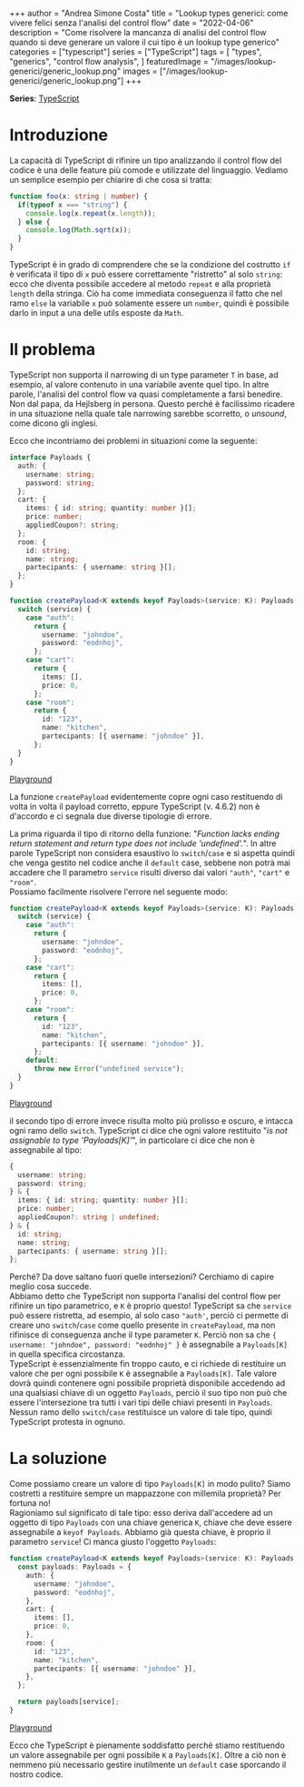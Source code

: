 +++
author = "Andrea Simone Costa"
title = "Lookup types generici: come vivere felici senza l'analisi del control flow"
date = "2022-04-06"
description = "Come risolvere la mancanza di analisi del control flow quando si deve generare un valore il cui tipo è un lookup type generico"
categories = ["typescript"]
series = ["TypeScript"]
tags = [
    "types",
    "generics",
    "control flow analysis",
]
featuredImage = "/images/lookup-generici/generic_lookup.png"
images = ["/images/lookup-generici/generic_lookup.png"]
+++

__Series__: [TypeScript](/it/series/typescript/)

# Introduzione

La capacità di TypeScript di rifinire un tipo analizzando il control flow del codice è una delle feature più comode e utilizzate del linguaggio. Vediamo un semplice esempio per chiarire di che cosa si tratta:

```ts
function foo(x: string | number) {
  if(typeof x === "string") {
    console.log(x.repeat(x.length));
  } else {
    console.log(Math.sqrt(x));
  }
}
```

TypeScript è in grado di comprendere che se la condizione del costrutto `if` è verificata il tipo di `x` può essere correttamente "ristretto" al solo `string`: ecco che diventa possibile accedere al metodo `repeat` e alla proprietà `length` della stringa. Ciò ha come immediata conseguenza il fatto che nel ramo `else` la variabile `x` può solamente essere un `number`, quindi è possibile darlo in input a una delle utils esposte da `Math`.

# Il problema

TypeScript non supporta il narrowing di un type parameter `T` in base, ad esempio, al valore contenuto in una variabile avente quel tipo. In altre parole, l'analisi del control flow va quasi completamente a farsi benedire. Non dal papa, da Hejlsberg in persona. Questo perché è facilissimo ricadere in una situazione nella quale tale narrowing sarebbe scorretto, o _unsound_, come dicono gli inglesi.

Ecco che incontriamo dei problemi in situazioni come la seguente:
```ts
interface Payloads {
  auth: {
    username: string;
    password: string;
  };
  cart: {
    items: { id: string; quantity: number }[];
    price: number;
    appliedCoupon?: string;
  };
  room: {
    id: string;
    name: string;
    partecipants: { username: string }[];
  };
}

function createPayload<K extends keyof Payloads>(service: K): Payloads[K] {
  switch (service) {
    case "auth":
      return { 
        username: "johndoe",
        password: "eodnhoj",
      };
    case "cart":
      return { 
        items: [],
        price: 0,
      };
    case "room":
      return {
        id: "123",
        name: "kitchen",
        partecipants: [{ username: "johndoe" }],
      };
  }
}
```

[Playground](https://www.typescriptlang.org/play?target=99&jsx=0#code/JYOwLgpgTgZghgYwgAgApwJ4BsD2cAmAzsgN4BQyycArmABYBcpFly1h0IcAthE4WCigA5gG4WlAA5xChAO44o+foJHjKAX3XIEcKGCblWyYJG6FDJ5cgFCQY5AEdqccKYxMQ1bgCNoyDQBtAF1tKSEkT28-KDCqSUksYAh8AGEcakkcEAB+FTsxFi0WKBwcbkMJK3y1Kq5eGvs46X0IBGBpcAtSNg4oer4bVXsAkO1ijTIyGGoQBDBgbJ0oCDhIdGw8fAAeAGlkCAAPSBAiZABrCAwcGDRMXAJCAD4ACj6AN2BI5F2ASiYNg8iIFdsFmJR5KYEHRkG9oJ8kL9waxdBxkAAiGj0dEMKqUFZgaj9HrsTg8QbogBWODopxwEHRABpkNJZAolEx0RAcPgQHQcJT0QE4qiUOjdPocXjkASiSAeqYIOYmCFmZIIoMAAzCqqijGlcpS4z4iCE4lGY2UYDWdEARgATABmJnSygDTnnKF0CAgF2WqR6SDtTpgbqBEi9MkNDHU2n4elCjTBRnS4qaMiTIA)

La funzione `createPayload` evidentemente copre ogni caso restituendo di volta in volta il payload corretto, eppure TypeScript (v. 4.6.2) non è d'accordo e ci segnala due diverse tipologie di errore.

La prima riguarda il tipo di ritorno della funzione: "_Function lacks ending return statement and return type does not include 'undefined'._". In altre parole TypeScript non considera esaustivo lo `switch`/`case` e si aspetta quindi che venga gestito nel codice anche il `default` case, sebbene non potrà mai accadere che ll parametro `service` risulti diverso dai valori `"auth"`, `"cart"` e `"room"`.\
Possiamo facilmente risolvere l'errore nel seguente modo:
```ts
function createPayload<K extends keyof Payloads>(service: K): Payloads[K] {
  switch (service) {
    case "auth":
      return { 
        username: "johndoe",
        password: "eodnhoj",
      };
    case "cart":
      return { 
        items: [],
        price: 0,
      };
    case "room":
      return {
        id: "123",
        name: "kitchen",
        partecipants: [{ username: "johndoe" }],
      };
    default:
      throw new Error("undefined service");
  }
}
```
[Playground](https://www.typescriptlang.org/play?target=99&jsx=0#code/JYOwLgpgTgZghgYwgAgApwJ4BsD2cAmAzsgN4BQyycArmABYBcpFly1h0IcAthE4WCigA5gG4WlAA5xChAO44o+foJHjKAX3XIEcKGCblWyYJG6FDJ5cgFCQY5AEdqccKYxMQ1bgCNoyDQBtAF1tKSEkT28-KDCqSUksYAh8AGEcakkcEAB+FTsxFi0WKBwcbkMJK3y1Kq5eGvs46X0IBGBpcAtSNg4oer4bVXsAkO1ijTIyGGoQBDBgbJ0oCDhIdGw8fAAeAGlkCAAPSBAiZABrCAwcGDRMXAJCAD4ACj6AN2BI5F2ASiYNg8iIFdsFmJR5KYEHRkG9oJ8kL9waxdBxkAAiGj0dEMKqUFZgaj9HrsTg8QbogBWODopxwEHRABpkNJZAolEx0RAcPgQHQcJT0QE4qiUOjdPocXjkASiSAeqYIOYmCFmZIIoMAAzCqqijGlcpS4z4iCE4lGY2UYDWdEARgATABmJnSygDTnnKF0CAgF2WqR6SDtTpgbqBEi9MkNDHU2n4elCjTBRnS4rGfAQeDULAGaX0UpyZAgCCFgCiUFKUBe6NmGZgoBSNnhXwZv3GZEmQA)

il secondo tipo di errore invece risulta molto più prolisso e oscuro, e intacca ogni ramo dello `switch`. TypeScript ci dice che ogni valore restituito "_is not assignable to type 'Payloads[K]'_", in particolare ci dice che non è assegnabile al tipo:
```ts
{
  username: string;
  password: string;
} & {
  items: { id: string; quantity: number }[];
  price: number;
  appliedCoupon?: string | undefined;
} & {
  id: string;
  name: string;
  partecipants: { username: string }[];
};
```
Perché? Da dove saltano fuori quelle intersezioni? Cerchiamo di capire meglio cosa succede.\
Abbiamo detto che TypeScript non supporta l'analisi del control flow per rifinire un tipo parametrico, e `K` è proprio questo! TypeScript sa che `service` può essere ristretta, ad esempio, al solo caso `"auth'`, perciò ci permette di creare uno `switch`/`case` come quello presente in `createPayload`, ma non rifinisce di conseguenza anche il type parameter `K`. Perciò non sa che `{ username: "johndoe", password: "eodnhoj" }` è assegnabile a `Payloads[K]` in quella specifica circostanza.\
TypeScript è essenzialmente fin troppo cauto, e ci richiede di restituire un valore che per ogni possibile `K` è assegnabile a `Payloads[K]`. Tale valore dovrà quindi contenere ogni possibile proprietà disponibile accedendo ad una qualsiasi chiave di un oggetto `Payloads`, perciò il suo tipo non può che essere l'intersezione tra tutti i vari tipi delle chiavi presenti in `Payloads`. Nessun ramo dello `switch`/`case` restituisce un valore di tale tipo, quindi TypeScript protesta in ognuno.

# La soluzione

Come possiamo creare un valore di tipo `Payloads[K]` in modo pulito? Siamo costretti a restituire sempre un mappazzone con millemila proprietà? Per fortuna no!\
Ragioniamo sul significato di tale tipo: esso deriva dall'accedere ad un oggetto di tipo `Payloads` con una chiave generica `K`, chiave che deve essere assegnabile a `keyof Payloads`. Abbiamo già questa chiave, è proprio il parametro `service`! Ci manca giusto l'oggetto `Payloads`:
```ts
function createPayload<K extends keyof Payloads>(service: K): Payloads[K] {
  const payloads: Payloads = {
    auth: {
      username: "johndoe",
      password: "eodnhoj",
    },
    cart: {
      items: [],
      price: 0,
    },
    room: {
      id: "123",
      name: "kitchen",
      partecipants: [{ username: "johndoe" }],
    },
  };

  return payloads[service];
}
```
[Playground](https://www.typescriptlang.org/play?target=99&jsx=0#code/JYOwLgpgTgZghgYwgAgApwJ4BsD2cAmAzsgN4BQyycArmABYBcpFly1h0IcAthE4WCigA5gG4WlAA5xChAO44o+foJHjKAX3XIEcKGCblWyYJG6FDJ5cgFCQY5AEdqccKYxMQ1bgCNoyDQBtAF1tKSEkT28-KDCqSUksYAh8AGEcakkcEAB+FTsxFi0WKBwcbkMJK3y1Kq5eGvs46X0IBGBpcAtSNg4oer4bVXsAkO1ijTIyGGoQBDBgbJ0oCDhIdGw8fAAeAGlkCAAPSBAiZABrCAwcGDRMXAJCAD4ACj6AN2BI5F2ASiYNg8iIFdsFmJQENkBMhpJtHgD7ltiABecGsGj0SrGSjsTg8QYAIgAVjg6KccBACQAaKpSGTyRTWAkQHD4EB0HBE6lVDQ04y6fRY7GmCDmJghPnYyQRQYABklmgVyFK5SFxmATIAjAAmADM3OxyAGTAJ51MCDoEBABqlekg7U6YG6gRIvTxDWQxNJ5MpAWCSt5RXEJQgYGo-RhiMegQ+XwgoTIkyAA)

Ecco che TypeScript è pienamente soddisfatto perché stiamo restituendo un valore assegnabile per ogni possibile `K` a `Payloads[K]`. Oltre a ciò non è nemmeno più necessario gestire inutilmente un `default` case sporcando il nostro codice.
